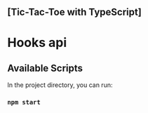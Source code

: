 ## [Tic-Tac-Toe with TypeScript]

# Hooks api

## Available Scripts

In the project directory, you can run:

### `npm start`
